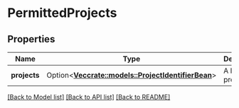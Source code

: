 # PermittedProjects

## Properties

Name | Type | Description | Notes
------------ | ------------- | ------------- | -------------
**projects** | Option<[**Vec<crate::models::ProjectIdentifierBean>**](ProjectIdentifierBean.md)> | A list of projects. | [optional][readonly]

[[Back to Model list]](../README.md#documentation-for-models) [[Back to API list]](../README.md#documentation-for-api-endpoints) [[Back to README]](../README.md)


